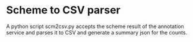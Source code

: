 # Scheme to CSV parser

A python script scm2csv.py accepts the scheme result of the annotation service and parses it to CSV and generate a summary json for the counts. 



